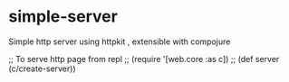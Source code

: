 # simple-server
Simple http server using httpkit , extensible with compojure

 ;; To serve http page from repl
 ;; (require '[web.core :as c])
 ;; (def server (c/create-server))
 

